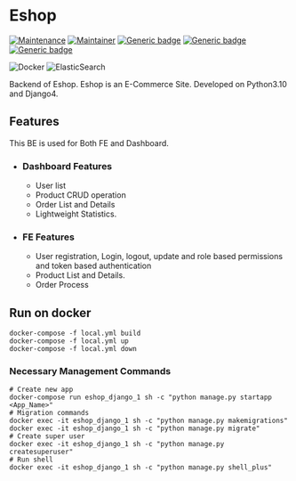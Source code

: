 # Eshop

[![Maintenance](https://img.shields.io/badge/Maintained%3F-yes-green.svg)](https://github.com/sharif-42/Style-Icon/graphs/commit-activity)
[![Maintainer](https://img.shields.io/badge/maintainer-Sharif_42-blue.svg)](https://github.com/sharif-42)
[![Generic badge](https://img.shields.io/badge/MadeWith-Python3.10-green.svg)](https://www.python.org/)
[![Generic badge](https://img.shields.io/badge/FrameWork-Django4-%230db7ed.svg)](https://docs.djangoproject.com/en/3.2/)
[![Generic badge](https://img.shields.io/badge/FrameWork-DjangoRestFrameWork-red.svg)](https://www.django-rest-framework.org/)

![Docker](https://img.shields.io/badge/docker-%230db7ed.svg?style=for-the-badge&logo=docker&logoColor=white)
![ElasticSearch](https://img.shields.io/badge/-ElasticSearch-005571?style=for-the-badge&logo=elasticsearch)


Backend of Eshop. Eshop is an E-Commerce Site. Developed on Python3.10 and Django4. 
## Features
This BE is used for Both FE and Dashboard.
- ### Dashboard Features
    - User list
    - Product CRUD operation
    - Order List and Details
    - Lightweight Statistics.
- ### FE Features
  - User registration, Login, logout, update and role based permissions and token based authentication
  - Product List and Details. 
  - Order Process 

## Run on docker
```commandline
docker-compose -f local.yml build
docker-compose -f local.yml up
docker-compose -f local.yml down
```
### Necessary Management Commands
  ```shell
  # Create new app
  docker-compose run eshop_django_1 sh -c "python manage.py startapp <App_Name>"
  # Migration commands
  docker exec -it eshop_django_1 sh -c "python manage.py makemigrations"
  docker exec -it eshop_django_1 sh -c "python manage.py migrate"
  # Create super user
  docker exec -it eshop_django_1 sh -c "python manage.py createsuperuser"
  # Run shell
  docker exec -it eshop_django_1 sh -c "python manage.py shell_plus"
  ```